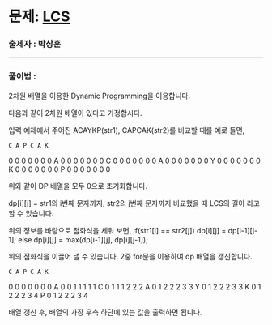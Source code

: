 # 문제: [LCS][link]

[link]: https://www.acmicpc.net/problem/9251

### 출제자 : 박상훈

---
### 풀이법 : 

2차원 배열을 이용한 Dynamic Programming을 이용합니다.

다음과 같이 2차원 배열이 있다고 가정합시다.

입력 예제에서 주어진 ACAYKP(str1), CAPCAK(str2)를 비교할 때를 예로 들면,

    C A P C A K
  0 0 0 0 0 0 0
A 0 0 0 0 0 0 0
C 0 0 0 0 0 0 0
A 0 0 0 0 0 0 0
Y 0 0 0 0 0 0 0
K 0 0 0 0 0 0 0
P 0 0 0 0 0 0 0

위와 같이 DP 배열을 모두 0으로 초기화합니다.

dp[i][j] = str1의 i번째 문자까지, str2의 j번째 문자까지 비교했을 때 LCS의 길이
라고 할 수 있습니다.

위의 정보를 바탕으로 점화식을 세워 보면,
if(str1[i] == str2[j]) dp[i][j] = dp[i-1][j-1];
else dp[i][j] = max(dp[i-1][j], dp[i][j-1]);

위의 점화식을 이끌어 낼 수 있습니다.
2중 for문을 이용하여 dp 배열을 갱신합니다.

    C A P C A K
  0 0 0 0 0 0 0
A 0 0 1 1 1 1 1
C 0 1 1 1 2 2 2
A 0 1 2 2 2 3 3
Y 0 1 2 2 2 3 3
K 0 1 2 2 2 3 4
P 0 1 2 2 2 3 4

배열 갱신 후, 배열의 가장 우측 하단에 있는 값을 출력하면 됩니다.

